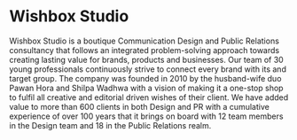 <h1>Wishbox Studio</h1>

Wishbox Studio is a boutique Communication Design and Public Relations consultancy that follows an integrated problem-solving approach towards creating lasting value for brands, products and businesses. Our team of 30 young professionals continuously strive to connect every brand with its and target group. The company was founded in 2010 by the husband-wife duo Pawan Hora and Shilpa Wadhwa with a vision of making it a one-stop shop to fulfil all creative and editorial driven wishes of their client. We have added value to more than 600 clients in both Design and PR with a cumulative experience of over 100 years that it brings on board with 12 team members in the Design team and 18 in the Public Relations realm.

<!---
WishboxStudio/WishboxStudio is a ✨ special ✨ repository because its `README.md` (this file) appears on your GitHub profile.
You can click the Preview link to take a look at your changes.
--->
